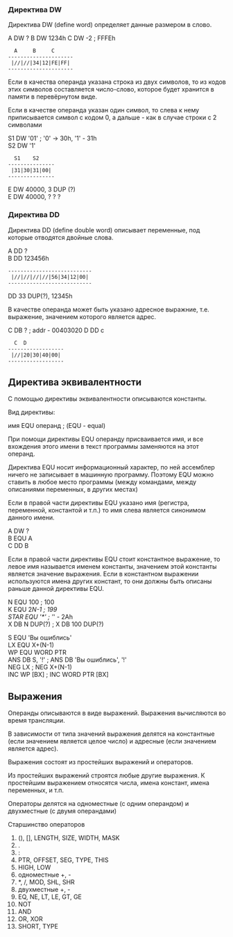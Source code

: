 ### Директива DW

Директива DW (define word) определяет данные размером в слово.

A DW ?
B DW 1234h
C DW -2 ; FFFEh

```
  A     B     C
---------------------
 |//|//|34|12|FE|FF|
---------------------
```

Если в качества операнда указана строка из двух символов, то из кодов этих символов составляется число-слово, которое будет хранится в памяти в перевёрнутом виде.

Если в качестве операнда указан один символ, то слева к нему приписывается символ с кодом 0, а дальше - как в случае строки с 2 символами

S1 DW '01' ; '0' -> 30h, '1' - 31h \
S2 DW '1'

```
  S1    S2
---------------
 |31|30|31|00|
---------------
```

E DW 40000, 3 DUP (?) \
E DW 40000, ? ? ?

### Директива DD

Директива DD (define double word) описывает переменные, под которые отводятся двойные слова.

A DD ? \
B DD 123456h

```
---------------------------
 |//|//|//|//|56|34|12|00|
---------------------------
```

DD 33 DUP(?), 12345h

В качестве операнда может быть указано адресное выражние, т.е. выражение, значением которого является адрес.

C DB ? ; addr - 00403020
D DD c

```
  C  D
------------------
 |//|20|30|40|00|
------------------
```

## Директива эквивалентности

С помощью директивы эквивалентности описываются константы.

Вид директивы:

имя EQU операнд ; (EQU - equal)

При помощи директивы EQU операнду присваивается имя, и все вхождения этого имени в текст программы заменяются на этот операнд.

Директива EQU носит информационный характер, по ней ассемблер ничего не записывает в машинную программу. Поэтому EQU можно ставить в любое место программы (между командами, между описаниями переменных, в других местах)

Если в правой части директивы EQU указано имя (регистра, переменной, константой и т.п.) то имя слева является синонимом данного имени.

A DW ? \
B EQU A \
C DD B 

Если в правой части директивы EQU стоит константное выражение, то левое имя называется именем константы, значением этой константы является значение выражения. Если в константном выражении используются имена других констант, то они должны быть описаны раньше данной директивы EQU.

N EQU 100 ; 100 \
K EQU 2*N-1 ; 199 \
STAR EQU '\*' ; '*' - 2Ah \
X DB N DUP(?) ; X DB 100 DUP(?)

S EQU 'Вы ошиблись' \
LX EQU X+(N-1) \
WP EQU WORD PTR \
ANS DB S, '!' ; ANS DB 'Вы ошиблись', '!' \
NEG LX ; NEG X+(N-1) \
INC WP [BX] ; INC WORD PTR [BX]

## Выражения

Операнды описываются в виде выражений. Выражения вычисляются во время трансляции.

В зависимости от типа значений выражения делятся на константные (если значением является целое число) и адресные (если значением является адрес).

Выражения состоят из простейших выражений и операторов.

Из простейших выражений строятся любые другие выражения. К простейшим выражением относятся числа, имена констант, имена переменных, и т.п.

Операторы делятся на одноместные (с одним операндом) и двухместные (с двумя операндами)

Старшинство операторов

1. (), [], LENGTH, SIZE, WIDTH, MASK
2. .
3. :
4. PTR, OFFSET, SEG, TYPE, THIS
5. HIGH, LOW
6. одноместные +, -
7. *, /, MOD, SHL, SHR
8. двухместные +, -
9. EQ, NE, LT, LE, GT, GE
10. NOT
11. AND
12. OR, XOR
13. SHORT, TYPE
